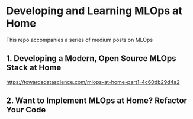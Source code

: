 # Developing and Learning MLOps at Home

This repo accompanies a series of medium posts on MLOps

## 1. Developing a Modern, Open Source MLOps Stack at Home
https://towardsdatascience.com/mlops-at-home-part1-4c60db29d4a2

## 2. Want to Implement MLOps at Home? Refactor Your Code
